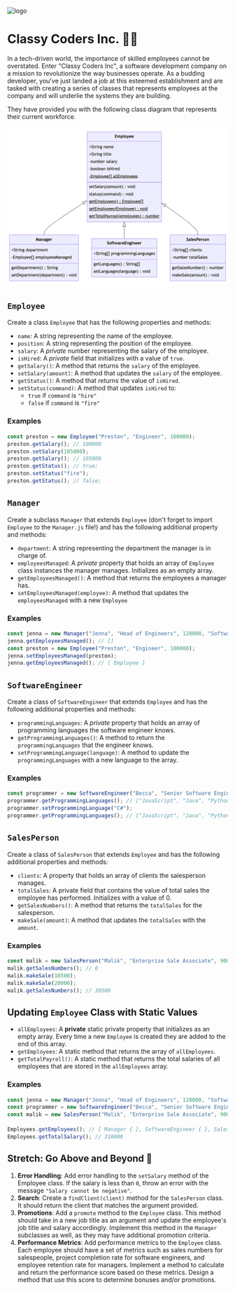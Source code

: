 ![logo](https://user-images.githubusercontent.com/44912347/202244850-18dbf275-11cf-44b5-9500-b2fcb5d44d05.jpg)

# Classy Coders Inc. 👩‍💻

In a tech-driven world, the importance of skilled employees cannot be overstated. Enter "Classy Coders Inc", a software development company on a mission to revolutionize the way businesses operate. As a budding developer, you've just landed a job at this esteemed establishment and are tasked with creating a series of classes that represents employees at the company and will underlie the systems they are building.

They have provided you with the following class diagram that represents their current workforce.

![Classy Coders Inc Class Diagram](./assets/EmployeeClassDiagram.png)

## `Employee`

Create a class `Employee` that has the following properties and methods:
- `name`: A string representing the name of the employee.
- `position`: A string representing the position of the employee.
- `salary`: A *private* number representing the salary of the employee.
- `isHired`: A *private* field that initializes with a value of `true`.
- `getSalary()`: A method that returns the `salary` of the employee.
- `setSalary(amount)`: A method that updates the `salary` of the employee.
- `getStatus()`: A method that returns the value of `isHired`.
- `setStatus(command)`: A method that updates `isHired` to:
    - `true` if `command` is `"hire"`
    - `false` if `command` is `"fire"`

### Examples
```javascript
const preston = new Employee("Preston", "Engineer", 100000);
preston.getSalary(); // 100000
preston.setSalary(105000);
preston.getSalary(); // 105000
preston.getStatus(); // true;
preston.setStatus("fire");
preston.getStatus(); // false;
```

## `Manager`

Create a subclass `Manager` that extends `Employee` (don't forget to import `Employee` to the `Manager.js` file!) and has the following additional property and methods:
- `department`: A string representing the department the manager is in charge of.
- `employeesManaged`: A *private* property that holds an array of `Employee` class instances the manager manages. Initializes as an empty array.
- `getEmployeesManaged()`: A method that returns the employees a manager has.
- `setEmployeesManaged(employee)`: A method that updates the `employeesManaged` with a new `Employee`

### Examples
```javascript
const jenna = new Manager("Jenna", "Head of Engineers", 120000, "Software Engineering", 10);
jenna.getEmployeesManaged(); // []
const preston = new Employee("Preston", "Engineer", 100000);
jenna.setEmployeesManaged(preston);
jenna.getEmployeesManaged(); // [ Employee ]
```

## `SoftwareEngineer`

Create a class of `SoftwareEngineer` that extends `Employee` and has the following additional properties and methods:
- `programmingLanguages`: A *private* property that holds an array of programming languages the software engineer knows.
- `getProgrammingLanguages()`: A method to return the `programmingLanguages` that the engineer knows.
- `setProgrammingLanguage(language)`: A method to update the `programmingLanguages` with a new language to the array.

### Examples
```javascript
const programmer = new SoftwareEngineer("Becca", "Senior Software Engineer", 100000, ["JavaScript", "Java", "Python"]);
programmer.getProgrammingLanguages(); // ["JavaScript", "Java", "Python"]
programmer.setProgrammingLanguage("C#"); 
programmer.getProgrammingLanguages(); // ["JavaScript", "Java", "Python", "C#"]
```
## `SalesPerson`

Create a class of `SalesPerson` that extends `Employee` and has the following additional properties and methods:
- `clients`: A property that holds an array of clients the salesperson manages.
- `totalSales`: A private field that contains the value of total sales the employee has performed. Initializes with a value of 0.
- `getSalesNumbers()`: A method that returns the `totalSales` for the salesperson.
- `makeSale(amount)`: A method that updates the `totalSales` with the `amount`.

### Examples

```javascript
const malik = new SalesPerson("Malik", "Enterprise Sale Associate", 90000, ["Vine", "MySpace", "Shutterfly"])
malik.getSalesNumbers(); // 0
malik.makeSale(10500);
malik.makeSale(20000);
malik.getSalesNumbers(); // 30500
```

## Updating `Employee` Class with Static Values
- `allEmployees`: A **private** static private property that initializes as an empty array. Every time a new `Employee` is created they are added to the end of this array.
- `getEmployees`: A static method that returns the array of `allEmployees`.
- `getTotalPayroll()`: A static method that returns the total salaries of all employees that are stored in the `allEmployees` array.

### Examples
```javascript
const jenna = new Manager("Jenna", "Head of Engineers", 120000, "Software Engineering", 10);
const programmer = new SoftwareEngineer("Becca", "Senior Software Engineer", 100000, ["JavaScript", "Java", "Python"]);
const malik = new SalesPerson("Malik", "Enterprise Sale Associate", 90000, ["Vine", "MySpace", "Shutterfly"])

Employees.getEmployees(); // [ Manager { }, SoftwareEngineer { }, SalesPerson { }]
Employees.getTotalSalary(); // 310000
```

## Stretch: Go Above and Beyond 🚀
1. **Error Handling**: Add error handling to the `setSalary` method of the Employee class. If the salary is less than `0`, throw an error with the message `"Salary cannot be negative"`.
2. **Search**: Create a `findClient(client)` method for the `SalesPerson` class. It should return the client that matches the argument provided.
3. **Promotions**: Add a `promote` method to the `Employee` class. This method should take in a new job title as an argument and update the employee's job title and salary accordingly. Implement this method in the `Manager` subclasses as well, as they may have additional promotion criteria.
4. **Performance Metrics**: Add performance metrics to the `Employee` class. Each employee should have a set of metrics such as sales numbers for salespeople, project completion rate for software engineers, and employee retention rate for managers. Implement a method to calculate and return the performance score based on these metrics. Design a method that use this score to determine bonuses and/or promotions.
